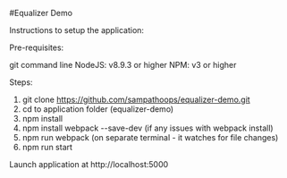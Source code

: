 #Equalizer Demo

Instructions to setup the application:

Pre-requisites:

git command line
NodeJS: v8.9.3 or higher
NPM: v3 or higher

Steps:

1. git clone https://github.com/sampathoops/equalizer-demo.git
2. cd to application folder (equalizer-demo)
3. npm install
4. npm install webpack --save-dev (if any issues with webpack install)
5. npm run webpack (on separate terminal - it watches for file changes)
6. npm run start

Launch application at http://localhost:5000